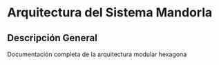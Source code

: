 # Arquitectura del Sistema Mandorla

## Descripción General

Documentación completa de la arquitectura modular hexagona